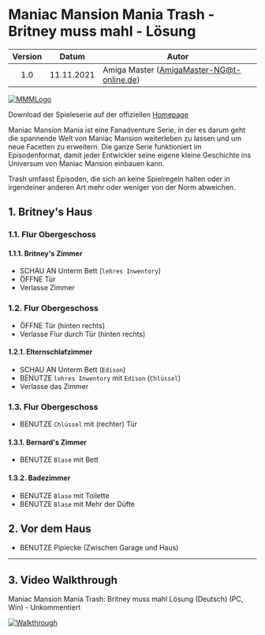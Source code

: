 # Maniac Mansion Mania Trash - Britney muss mahl - Lösung

| Version | Datum      | Autor                                     |
|:-------:|------------|-------------------------------------------|
|   1.0   | 11.11.2021 | Amiga Master (AmigaMaster-NG@t-online.de) |

[![MMMLogo](https://www.maniac-mansion-mania.com/banner/banner.png)](https://www.maniac-mansion-mania.com)

Download der Spieleserie auf der offiziellen [Homepage](https://www.maniac-mansion-mania.com)

Maniac Mansion Mania ist eine Fanadventure Serie, in der es darum geht die spannende Welt von Maniac Mansion weiterleben zu lassen und um neue Facetten zu erweitern. Die ganze Serie funktioniert im Episodenformat, damit jeder Entwickler seine eigene kleine Geschichte ins Universum von Maniac Mansion einbauen kann.

Trash umfasst Episoden, die sich an keine Spielregeln halten oder in irgendeiner anderen Art mehr oder weniger von der Norm abweichen.

## 1. Britney's Haus

### 1.1. Flur Obergeschoss

#### 1.1.1. Britney's Zimmer

- SCHAU AN Unterm Bett (`lehres Inwentory`)
- ÖFFNE Tür
- Verlasse Zimmer

### 1.2. Flur Obergeschoss

- ÖFFNE Tür (hinten rechts)
- Verlasse Flur durch Tür (hinten rechts)

#### 1.2.1. Elternschlafzimmer

- SCHAU AN Unterm Bett (`Edison`)
- BENUTZE `lehres Inwentory` mit `Edison` (`Chlüssel`)
- Verlasse das Zimmer

### 1.3. Flur Obergeschoss

- BENUTZE `Chlüssel` mit (rechter) Tür

#### 1.3.1. Bernard's Zimmer

- BENUTZE `Blase` mit Bett

#### 1.3.2. Badezimmer

- BENUTZE `Blase` mit Toilette
- BENUTZE `Blase` mit Mehr der Düfte

## 2. Vor dem Haus

- BENUTZE Pipiecke (Zwischen Garage und Haus)

--------------------------------------------------------------------------------

## 3. Video Walkthrough

Maniac Mansion Mania Trash: Britney muss mahl Lösung (Deutsch) (PC, Win) - Unkommentiert

[![Walkthrough](https://img.youtube.com/vi/pQ10hUD3CL4/0.jpg)](https://www.youtube.com/watch?v=pQ10hUD3CL4)
